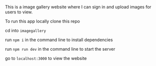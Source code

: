 This is a image gallery website where I can sign in and upload images for users to view.

To run this app locally clone this repo

cd into `imagegallery`

run `npm i` in the command line to install dependencies

run `npm run dev` in the command line to start the server

go to `localhost:3000` to view the website
